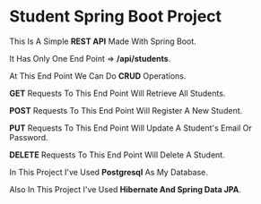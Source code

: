 <h1>Student Spring Boot Project</h1>

<p>This Is A Simple <b>REST API</b> Made With Spring Boot.</p>

<p>It Has Only One End Point => <b>/api/students</b>.</p>

<p>At This End Point We Can Do <b>CRUD</b> Operations.</p>

<p><b>GET</b> Requests To This End Point Will Retrieve All Students.</p>

<p><b>POST</b> Requests To This End Point Will Register A New Student.</p>

<p><b>PUT</b> Requests To This End Point Will Update A Student's Email Or Password.</p>

<p><b>DELETE</b> Requests To This End Point Will Delete A Student.</p>

<p>In This Project I've Used <b>Postgresql</b> As My Database.</p>

<p>Also In This Project I've Used <b>Hibernate And Spring Data JPA</b>.</p>
